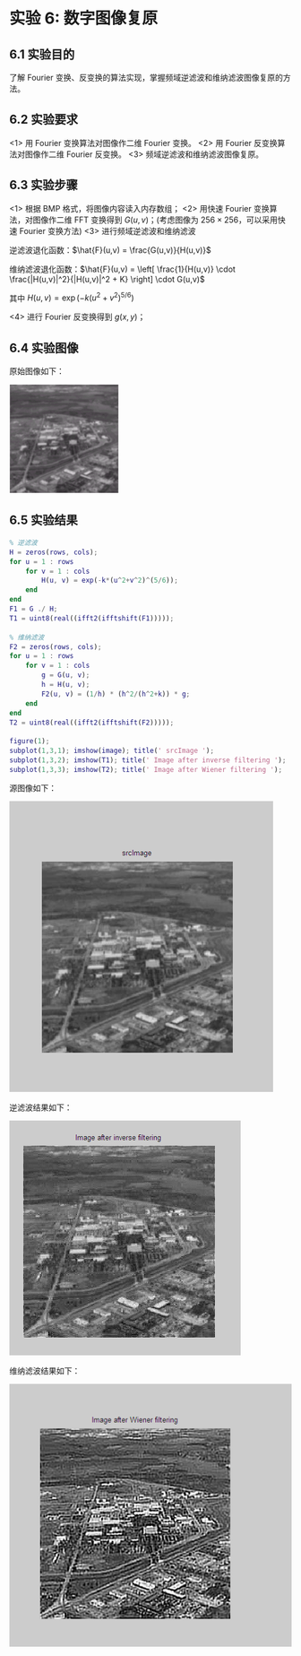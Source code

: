 # 实验 6: 数字图像复原

## 6.1 实验目的

了解 Fourier 变换、反变换的算法实现，掌握频域逆滤波和维纳滤波图像复原的方法。

## 6.2 实验要求

<1> 用 Fourier 变换算法对图像作二维 Fourier 变换。
<2> 用 Fourier 反变换算法对图像作二维 Fourier 反变换。
<3> 频域逆滤波和维纳滤波图像复原。

## 6.3 实验步骤

<1> 根据 BMP 格式，将图像内容读入内存数组；
<2> 用快速 Fourier 变换算法，对图像作二维 FFT 变换得到 $G(u,v)$；(考虑图像为 $256 \times 256$，可以采用快速 Fourier 变换方法)
<3> 进行频域逆滤波和维纳滤波

逆滤波退化函数：$\hat{F}(u,v) = \frac{G(u,v)}{H(u,v)}$

维纳滤波退化函数：$\hat{F}(u,v) = \left[ \frac{1}{H(u,v)} \cdot \frac{|H(u,v)|^2}{|H(u,v)|^2 + K} \right] \cdot G(u,v)$

其中 $H(u,v) = \exp(-k(u^2 + v^2)^{5/6})$

<4> 进行 Fourier 反变换得到 $g(x,y)$；

## 6.4 实验图像

原始图像如下：

![原始图像](../images/Fourier.bmp)

## 6.5 实验结果

```matlab
% 逆滤波
H = zeros(rows, cols);
for u = 1 : rows
    for v = 1 : cols
        H(u, v) = exp(-k*(u^2+v^2)^(5/6));
    end
end
F1 = G ./ H;
T1 = uint8(real((ifft2(ifftshift(F1)))));

% 维纳滤波
F2 = zeros(rows, cols);
for u = 1 : rows
    for v = 1 : cols
        g = G(u, v);
        h = H(u, v);
        F2(u, v) = (1/h) * (h^2/(h^2+k)) * g;
    end
end
T2 = uint8(real((ifft2(ifftshift(F2)))));

figure(1);
subplot(1,3,1); imshow(image); title(' srcImage ');
subplot(1,3,2); imshow(T1); title(' Image after inverse filtering ');
subplot(1,3,3); imshow(T2); title(' Image after Wiener filtering ');
```

源图像如下：

![实验结果1](../images/lab6-result1.png)

逆滤波结果如下：

![实验结果2](../images/lab6-result2.png)

维纳滤波结果如下：

![实验结果3](../images/lab6-result3.png)
